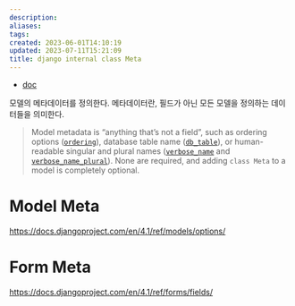```yaml
---
description:
aliases: 
tags: 
created: 2023-06-01T14:10:19
updated: 2023-07-11T15:21:09
title: django internal class Meta
---
```

- [doc](https://docs.djangoproject.com/en/4.1/ref/models/options/)

모델의 메타데이터를 정의한다. 메타데이터란, 필드가 아닌 모든 모델을 정의하는 데이터들을 의미한다.

> Model metadata is “anything that’s not a field”, such as ordering options ([`ordering`](https://docs.djangoproject.com/en/4.1/ref/models/options/#django.db.models.Options.ordering "django.db.models.Options.ordering")), database table name ([`db_table`](https://docs.djangoproject.com/en/4.1/ref/models/options/#django.db.models.Options.db_table "django.db.models.Options.db_table")), or human-readable singular and plural names ([`verbose_name`](https://docs.djangoproject.com/en/4.1/ref/models/options/#django.db.models.Options.verbose_name "django.db.models.Options.verbose_name") and [`verbose_name_plural`](https://docs.djangoproject.com/en/4.1/ref/models/options/#django.db.models.Options.verbose_name_plural "django.db.models.Options.verbose_name_plural")). None are required, and adding `class Meta` to a model is completely optional.

# Model Meta

https://docs.djangoproject.com/en/4.1/ref/models/options/

# Form Meta

https://docs.djangoproject.com/en/4.1/ref/forms/fields/

